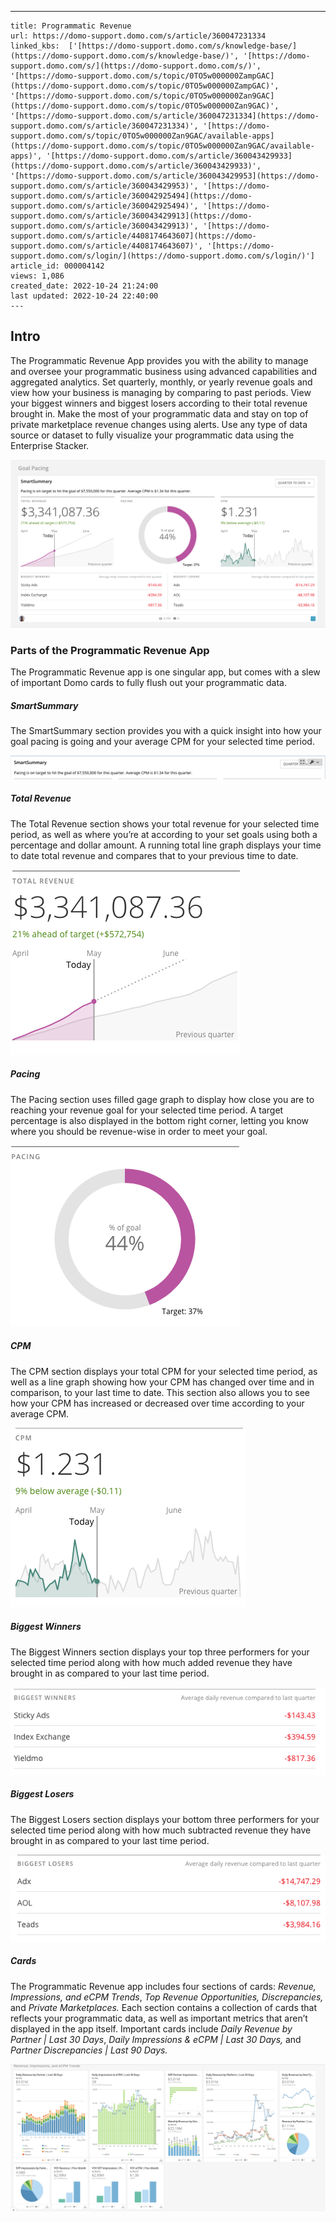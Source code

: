 ---
    title: Programmatic Revenue
    url: https://domo-support.domo.com/s/article/360047231334
    linked_kbs:  ['[https://domo-support.domo.com/s/knowledge-base/](https://domo-support.domo.com/s/knowledge-base/)', '[https://domo-support.domo.com/s/](https://domo-support.domo.com/s/)', '[https://domo-support.domo.com/s/topic/0TO5w000000ZampGAC](https://domo-support.domo.com/s/topic/0TO5w000000ZampGAC)', '[https://domo-support.domo.com/s/topic/0TO5w000000Zan9GAC](https://domo-support.domo.com/s/topic/0TO5w000000Zan9GAC)', '[https://domo-support.domo.com/s/article/360047231334](https://domo-support.domo.com/s/article/360047231334)', '[https://domo-support.domo.com/s/topic/0TO5w000000Zan9GAC/available-apps](https://domo-support.domo.com/s/topic/0TO5w000000Zan9GAC/available-apps)', '[https://domo-support.domo.com/s/article/360043429933](https://domo-support.domo.com/s/article/360043429933)', '[https://domo-support.domo.com/s/article/360043429953](https://domo-support.domo.com/s/article/360043429953)', '[https://domo-support.domo.com/s/article/360042925494](https://domo-support.domo.com/s/article/360042925494)', '[https://domo-support.domo.com/s/article/360043429913](https://domo-support.domo.com/s/article/360043429913)', '[https://domo-support.domo.com/s/article/4408174643607](https://domo-support.domo.com/s/article/4408174643607)', '[https://domo-support.domo.com/s/login/](https://domo-support.domo.com/s/login/)']
    article_id: 000004142
    views: 1,086
    created_date: 2022-10-24 21:24:00
    last updated: 2022-10-24 22:40:00
    ---



Intro
-----


The Programmatic Revenue App provides you with the ability to manage and oversee your programmatic business using advanced capabilities and aggregated analytics. Set quarterly, monthly, or yearly revenue goals and view how your business is managing by comparing to past periods. View your biggest winners and biggest losers according to their total revenue brought in. Make the most of your programmatic data and stay on top of private marketplace revenue changes using alerts. Use any type of data source or dataset to fully visualize your programmatic data using the Enterprise Stacker.


![Overview.png](Overview.png)


### Parts of the Programmatic Revenue App


The Programmatic Revenue app is one singular app, but comes with a slew of important Domo cards to fully flush out your programmatic data.


##### SmartSummary


The SmartSummary section provides you with a quick insight into how your goal pacing is going and your average CPM for your selected time period.


![SmartSummary.png](SmartSummary.png)


##### Total Revenue


The Total Revenue section shows your total revenue for your selected time period, as well as where you’re at according to your set goals using both a percentage and dollar amount. A running total line graph displays your time to date total revenue and compares that to your previous time to date.


![Total_Revenue.png](Total_Revenue.png)


##### Pacing


The Pacing section uses filled gage graph to display how close you are to reaching your revenue goal for your selected time period. A target percentage is also displayed in the bottom right corner, letting you know where you should be revenue-wise in order to meet your goal.


![Pacing.png](Pacing.png)


##### CPM


The CPM section displays your total CPM for your selected time period, as well as a line graph showing how your CPM has changed over time and in comparison, to your last time to date. This section also allows you to see how your CPM has increased or decreased over time according to your average CPM.


![CPM.png](CPM.png)


##### Biggest Winners


The Biggest Winners section displays your top three performers for your selected time period along with how much added revenue they have brought in as compared to your last time period.


![Biggest_Winners.png](Biggest_Winners.png)


##### Biggest Losers


The Biggest Losers section displays your bottom three performers for your selected time period along with how much subtracted revenue they have brought in as compared to your last time period.


![Biggest_Loseres.png](Biggest_Loseres.png)


##### Cards


The Programmatic Revenue app includes four sections of cards: *Revenue, Impressions, and eCPM Trends*, *Top Revenue Opportunities, Discrepancies,* and *Private Marketplaces.* Each section contains a collection of cards that reflects your programmatic data, as well as important metrics that aren’t displayed in the app itself. Important cards include *Daily Revenue by Partner | Last 30 Days*, *Daily Impressions & eCPM | Last 30 Days,* and *Partner Discrepancies | Last 90 Days.* 


![Cards.png](Cards.png)

